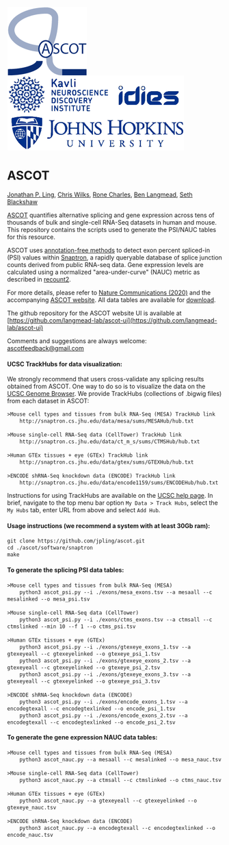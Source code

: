 <img align="left" src="./imgs/logo.png">&nbsp;&nbsp;&nbsp;&nbsp;&nbsp;&nbsp;&nbsp;&nbsp;&nbsp;&nbsp;&nbsp;&nbsp;&nbsp;&nbsp;&nbsp;&nbsp;&nbsp;&nbsp;&nbsp;&nbsp;&nbsp;&nbsp;&nbsp;&nbsp;&nbsp;&nbsp;&nbsp;&nbsp;&nbsp;&nbsp;&nbsp;&nbsp;&nbsp;&nbsp;&nbsp;&nbsp;&nbsp;&nbsp;&nbsp;&nbsp;&nbsp;&nbsp;&nbsp;&nbsp;&nbsp;&nbsp;&nbsp;&nbsp;&nbsp;&nbsp;&nbsp;&nbsp;<img src="./imgs/jhu.png">

# ASCOT

[Jonathan P. Ling](https://scholar.google.com/citations?user=dGBD72YAAAAJ), [Chris Wilks](https://github.com/ChristopherWilks), [Rone Charles](https://github.com/ch4rr0), [Ben Langmead](http://www.langmead-lab.org/), [Seth Blackshaw](http://neuroscience.jhu.edu/research/faculty/7)

[ASCOT](http://ascot.cs.jhu.edu) quantifies alternative splicing and gene expression across tens of thousands of bulk and single-cell RNA-Seq datasets in human and mouse. This repository contains the scripts used to generate the PSI/NAUC tables for this resource.

ASCOT uses [annotation-free methods](https://www.biorxiv.org/content/early/2018/12/20/501882) to detect exon percent spliced-in (PSI) values within [Snaptron](http://snaptron.cs.jhu.edu/), a rapidly queryable database of splice junction counts derived from public RNA-seq data. Gene expression levels are calculated using a normalized "area-under-curve" (NAUC) metric as described in [recount2](https://jhubiostatistics.shinyapps.io/recount/).

For more details, please refer to [Nature Communications (2020)](https://doi.org/10.1038/s41467-019-14020-5) and the accompanying [ASCOT website](http://ascot.cs.jhu.edu). All data tables are available for [download](http://snaptron.cs.jhu.edu/data/ascot/).

The github repository for the ASCOT website UI is available at [https://github.com/langmead-lab/ascot-ui](https://github.com/langmead-lab/ascot-ui)

Comments and suggestions are always welcome: [ascotfeedback@gmail.com](ascotfeedback@gmail.com)

#### UCSC TrackHubs for data visualization:
We strongly recommend that users cross-validate any splicing results obtained from ASCOT. One way to do so is to visualize the data on the [UCSC Genome Browser](https://genome.ucsc.edu). We provide TrackHubs (collections of .bigwig files) from each dataset in ASCOT:
```
>Mouse cell types and tissues from bulk RNA-Seq (MESA) TrackHub link
    http://snaptron.cs.jhu.edu/data/mesa/sums/MESAHub/hub.txt
    
>Mouse single-cell RNA-Seq data (CellTower) TrackHub link
    http://snaptron.cs.jhu.edu/data/ct_m_s/sums/CTMSHub/hub.txt
    
>Human GTEx tissues + eye (GTEx) TrackHub link
    http://snaptron.cs.jhu.edu/data/gtex/sums/GTEXHub/hub.txt
    
>ENCODE shRNA-Seq knockdown data (ENCODE) TrackHub link
    http://snaptron.cs.jhu.edu/data/encode1159/sums/ENCODEHub/hub.txt
```

Instructions for using TrackHubs are available on the [UCSC help page](https://genome.ucsc.edu/goldenpath/help/hgTrackHubHelp.html).
In brief, navigate to the top menu bar option `My Data > Track Hubs`, select the `My Hubs` tab, enter URL from above and select `Add Hub`.

#### Usage instructions (we recommend a system with at least 30Gb ram):
```
git clone https://github.com/jpling/ascot.git
cd ./ascot/software/snaptron
make
```

#### To generate the splicing PSI data tables:
```
>Mouse cell types and tissues from bulk RNA-Seq (MESA)
    python3 ascot_psi.py --i ./exons/mesa_exons.tsv --a mesaall --c mesalinked --o mesa_psi.tsv

>Mouse single-cell RNA-Seq data (CellTower)
    python3 ascot_psi.py --i ./exons/ctms_exons.tsv --a ctmsall --c ctmslinked --min 10 --f 1 --o ctms_psi.tsv

>Human GTEx tissues + eye (GTEx)
    python3 ascot_psi.py --i ./exons/gtexeye_exons_1.tsv --a gtexeyeall --c gtexeyelinked --o gtexeye_psi_1.tsv
    python3 ascot_psi.py --i ./exons/gtexeye_exons_2.tsv --a gtexeyeall --c gtexeyelinked --o gtexeye_psi_2.tsv
    python3 ascot_psi.py --i ./exons/gtexeye_exons_3.tsv --a gtexeyeall --c gtexeyelinked --o gtexeye_psi_3.tsv

>ENCODE shRNA-Seq knockdown data (ENCODE)
    python3 ascot_psi.py --i ./exons/encode_exons_1.tsv --a encodegtexall --c encodegtexlinked --o encode_psi_1.tsv
    python3 ascot_psi.py --i ./exons/encode_exons_2.tsv --a encodegtexall --c encodegtexlinked --o encode_psi_2.tsv
```

#### To generate the gene expression NAUC data tables:
```
>Mouse cell types and tissues from bulk RNA-Seq (MESA)
    python3 ascot_nauc.py --a mesaall --c mesalinked --o mesa_nauc.tsv
    
>Mouse single-cell RNA-Seq data (CellTower)
    python3 ascot_nauc.py --a ctmsall --c ctmslinked --o ctms_nauc.tsv
    
>Human GTEx tissues + eye (GTEx)
    python3 ascot_nauc.py --a gtexeyeall --c gtexeyelinked --o gtexeye_nauc.tsv
    
>ENCODE shRNA-Seq knockdown data (ENCODE)
    python3 ascot_nauc.py --a encodegtexall --c encodegtexlinked --o encode_nauc.tsv
```
